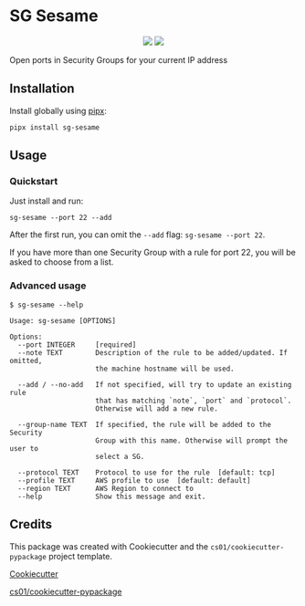 # SG Sesame
<p align="center">

<a href="https://pypi.python.org/pypi/sg_sesame">
<img src="https://img.shields.io/pypi/v/sg_sesame.svg" /></a>
<a href="https://travis-ci.org/stopmachine/sg_sesame"><img src="https://travis-ci.org/stopmachine/sg_sesame.svg?branch=master" /></a>
</p>
Open ports in Security Groups for your current IP address

## Installation
Install globally using [pipx](https://github.com/pipxproject/pipx/):

`pipx install sg-sesame`

## Usage
### Quickstart
Just install and run:

`sg-sesame --port 22 --add`

After the first run, you can omit the `--add` flag: `sg-sesame --port 22`.

If you have more than one Security Group with a rule for port 22, you will be asked to choose from a list.

### Advanced usage
```
$ sg-sesame --help

Usage: sg-sesame [OPTIONS]

Options:
  --port INTEGER     [required]
  --note TEXT        Description of the rule to be added/updated. If omitted,
                     the machine hostname will be used.

  --add / --no-add   If not specified, will try to update an existing rule
                     that has matching `note`, `port` and `protocol`.
                     Otherwise will add a new rule.

  --group-name TEXT  If specified, the rule will be added to the Security
                     Group with this name. Otherwise will prompt the user to
                     select a SG.

  --protocol TEXT    Protocol to use for the rule  [default: tcp]
  --profile TEXT     AWS profile to use  [default: default]
  --region TEXT      AWS Region to connect to
  --help             Show this message and exit.
```

## Credits
This package was created with Cookiecutter and the `cs01/cookiecutter-pypackage` project template.

[Cookiecutter](https://github.com/audreyr/cookiecutter)

[cs01/cookiecutter-pypackage](https://github.com/cs01/cookiecutter-pypackage)
